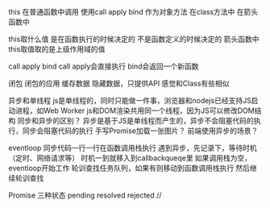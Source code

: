 this
在普通函数中调用
使用call apply bind 
作为对象方法
在class方法中
在箭头函数中

this取什么值 是在函数执行的时候决定的 不是函数定义的时候决定的
箭头函数中this取值取的是上级作用域的值

call  apply  bind
call apply会直接执行 bind会返回一个新函数

闭包
闭包的应用
缓存数据  隐藏数据，只提供API 感觉和Class有些相似

异步和单线程
    js是单线程的，同时只能做一件事，浏览器和nodejs已经支持JS启动进程，如Web Worker
    js和DOM渲染共用同一个线程，因为JS可以修改DOM结构
同步和异步的区别？
    异步是基于JS是单线程而产生的，异步不会阻塞代码的执行，同步会阻塞代码的执行
手写Promise加载一张图片？
前端使用异步的场景？

eventloop 
    同步代码一行一行在函数调用栈执行
    遇到异步，先记录下，等待时机（定时、网络请求等）
    时机一到就移入到callbackqueqe里
    如果调用栈为空，eventloop开始工作
    轮训查找任务队列，如果有则移动到函数调用栈执行
    然后继续轮训查找

Promise
三种状态 pending resolved rejected
//